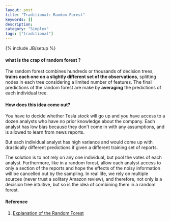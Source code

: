 ```yaml
---
layout: post
title: "Traditional: Random Forest"
keywords: []
description: 
category: "Simplex"
tags: ["traditional"]
---
```

{% include JB/setup %}

#### what is the crap of random forest ?

The random forest combines hundreds or thousands of decision trees, **trains each one on a slightly different set 
of the observations**, splitting nodes in each tree considering a limited number of features. The final predictions 
of the random forest are make by **averaging** the predictions of each individual tree.

#### How does this idea come out?

You have to decide whether Tesla stock will go up and you have access to a dozen analysts who have no prior knowledge
about the company. Each analyst has low bias because they don't come in with any assumptions, and is allowed to learn 
from news reports. <br />

But each individual analyst has high variance and would come up with drastically different predictions if given a 
different training set of reports.<br />

The solution is to not rely on any one individual, but pool the votes of each analyst. Furthermore, like in a random
forest, allow each analyst access to only a section of the reports and hope the effects of the noisy information will
be cancelled out by the sampling. In real life, we rely on multiple sources (never trust a solitary Amazon review),
and therefore, not only is a decision tree intuitive, but so is the idea of combining them in a random forest.


#### Reference
1. [Explanation of the Random Forest](https://towardsdatascience.com/an-implementation-and-explanation-of-the-random-forest-in-python-77bf308a9b76)
